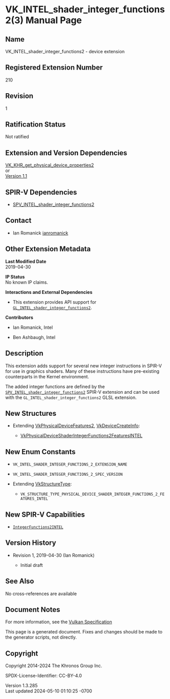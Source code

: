 # VK_INTEL_shader_integer_functions2(3) Manual Page

## Name

VK_INTEL_shader_integer_functions2 - device extension



## <a href="#_registered_extension_number" class="anchor"></a>Registered Extension Number

210

## <a href="#_revision" class="anchor"></a>Revision

1

## <a href="#_ratification_status" class="anchor"></a>Ratification Status

Not ratified

## <a href="#_extension_and_version_dependencies" class="anchor"></a>Extension and Version Dependencies

[VK_KHR_get_physical_device_properties2](https://registry.khronos.org/vulkan/specs/1.3-extensions/man/html/VK_KHR_get_physical_device_properties2.html)  
or  
[Version 1.1](#versions-1.1)  

## <a href="#_spir_v_dependencies" class="anchor"></a>SPIR-V Dependencies

- [SPV_INTEL_shader_integer_functions2](https://htmlpreview.github.io/?https://github.com/KhronosGroup/SPIRV-Registry/blob/main/extensions/INTEL/SPV_INTEL_shader_integer_functions2.html)

## <a href="#_contact" class="anchor"></a>Contact

- Ian Romanick <a
  href="https://github.com/KhronosGroup/Vulkan-Docs/issues/new?body=%5BVK_INTEL_shader_integer_functions2%5D%20@ianromanick%0A*Here%20describe%20the%20issue%20or%20question%20you%20have%20about%20the%20VK_INTEL_shader_integer_functions2%20extension*"
  target="_blank" rel="nofollow noopener"><em></em>ianromanick</a>

## <a href="#_other_extension_metadata" class="anchor"></a>Other Extension Metadata

**Last Modified Date**  
2019-04-30

**IP Status**  
No known IP claims.

**Interactions and External Dependencies**  
- This extension provides API support for
  [`GL_INTEL_shader_integer_functions2`](https://registry.khronos.org/OpenGL/extensions/INTEL/INTEL_shader_integer_functions2.txt).

**Contributors**  
- Ian Romanick, Intel

- Ben Ashbaugh, Intel

## <a href="#_description" class="anchor"></a>Description

This extension adds support for several new integer instructions in
SPIR-V for use in graphics shaders. Many of these instructions have
pre-existing counterparts in the Kernel environment.

The added integer functions are defined by the
[`SPV_INTEL_shader_integer_functions2`](https://htmlpreview.github.io/?https://github.com/KhronosGroup/SPIRV-Registry/blob/main/extensions/INTEL/SPV_INTEL_shader_integer_functions2.html)
SPIR-V extension and can be used with the
`GL_INTEL_shader_integer_functions2` GLSL extension.

## <a href="#_new_structures" class="anchor"></a>New Structures

- Extending [VkPhysicalDeviceFeatures2](https://registry.khronos.org/vulkan/specs/1.3-extensions/man/html/VkPhysicalDeviceFeatures2.html),
  [VkDeviceCreateInfo](https://registry.khronos.org/vulkan/specs/1.3-extensions/man/html/VkDeviceCreateInfo.html):

  - [VkPhysicalDeviceShaderIntegerFunctions2FeaturesINTEL](https://registry.khronos.org/vulkan/specs/1.3-extensions/man/html/VkPhysicalDeviceShaderIntegerFunctions2FeaturesINTEL.html)

## <a href="#_new_enum_constants" class="anchor"></a>New Enum Constants

- `VK_INTEL_SHADER_INTEGER_FUNCTIONS_2_EXTENSION_NAME`

- `VK_INTEL_SHADER_INTEGER_FUNCTIONS_2_SPEC_VERSION`

- Extending [VkStructureType](https://registry.khronos.org/vulkan/specs/1.3-extensions/man/html/VkStructureType.html):

  - `VK_STRUCTURE_TYPE_PHYSICAL_DEVICE_SHADER_INTEGER_FUNCTIONS_2_FEATURES_INTEL`

## <a href="#_new_spir_v_capabilities" class="anchor"></a>New SPIR-V Capabilities

- <a
  href="https://registry.khronos.org/vulkan/specs/1.3-extensions/html/vkspec.html#spirvenv-capabilities-table-IntegerFunctions2INTEL"
  target="_blank" rel="noopener"><code>IntegerFunctions2INTEL</code></a>

## <a href="#_version_history" class="anchor"></a>Version History

- Revision 1, 2019-04-30 (Ian Romanick)

  - Initial draft

## <a href="#_see_also" class="anchor"></a>See Also

No cross-references are available

## <a href="#_document_notes" class="anchor"></a>Document Notes

For more information, see the <a
href="https://registry.khronos.org/vulkan/specs/1.3-extensions/html/vkspec.html#VK_INTEL_shader_integer_functions2"
target="_blank" rel="noopener">Vulkan Specification</a>

This page is a generated document. Fixes and changes should be made to
the generator scripts, not directly.

## <a href="#_copyright" class="anchor"></a>Copyright

Copyright 2014-2024 The Khronos Group Inc.

SPDX-License-Identifier: CC-BY-4.0

Version 1.3.285  
Last updated 2024-05-10 01:10:25 -0700
